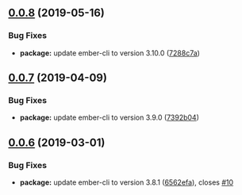 ## [0.0.8](https://github.com/BBVAEngineering/ember-cli-route-map/compare/v0.0.7...v0.0.8) (2019-05-16)


### Bug Fixes

* **package:** update ember-cli to version 3.10.0 ([7288c7a](https://github.com/BBVAEngineering/ember-cli-route-map/commit/7288c7a))

## [0.0.7](https://github.com/BBVAEngineering/ember-cli-route-map/compare/v0.0.6...v0.0.7) (2019-04-09)


### Bug Fixes

* **package:** update ember-cli to version 3.9.0 ([7392b04](https://github.com/BBVAEngineering/ember-cli-route-map/commit/7392b04))

## [0.0.6](https://github.com/BBVAEngineering/ember-cli-route-map/compare/v0.0.5...v0.0.6) (2019-03-01)


### Bug Fixes

* **package:** update ember-cli to version 3.8.1 ([6562efa](https://github.com/BBVAEngineering/ember-cli-route-map/commit/6562efa)), closes [#10](https://github.com/BBVAEngineering/ember-cli-route-map/issues/10)
